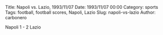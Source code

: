 Title: Napoli vs. Lazio, 1993/11/07
Date: 1993/11/07 00:00
Category: sports
Tags: football, football scores, Napoli, Lazio
Slug: napoli-vs-lazio
Author: carbonero


Napoli 1 - 2 Lazio
